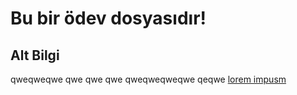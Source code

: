 # Bu bir ödev dosyasıdır!


## Alt Bilgi
qweqweqwe
qwe
qwe
qwe
qweqweqweqwe
qeqwe
[lorem impusm](https://google.com)